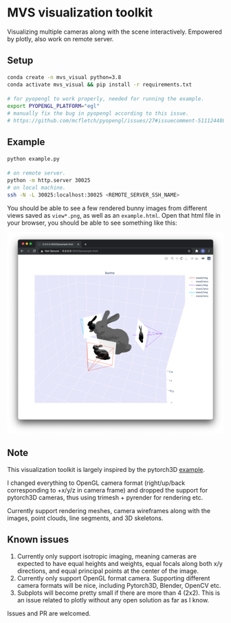 # MVS visualization toolkit
Visualizing multiple cameras along with the scene interactively. Empowered by plotly, also work on remote server.

## Setup
```bash
conda create -n mvs_visual python=3.8
conda activate mvs_visual && pip install -r requirements.txt

# for pyopengl to work properly, needed for running the example.
export PYOPENGL_PLATFORM="egl"
# manually fix the bug in pyopengl according to this issue.
# https://github.com/mcfletch/pyopengl/issues/27#issuecomment-511124488
```

## Example
```bash
python example.py

# on remote server.
python -m http.server 30025
# on local machine.
ssh -N -L 30025:localhost:30025 <REMOTE_SERVER_SSH_NAME>
```
You should be able to see a few rendered bunny images from different views saved as `view*.png`, as well as an `example.html`.
Open that html file in your browser, you should be able to see something like this:

![example](./assets/example_screenshot.png)

## Note
This visualization toolkit is largely inspired by the pytorch3D [example](https://github.com/facebookresearch/pytorch3d/blob/master/pytorch3d/vis/plotly_vis.py).

I changed everything to OpenGL camera format (right/up/back corresponding to +x/y/z in camera frame) and dropped the support for pytorch3D cameras, thus using trimesh + pyrender for rendering etc.

Currently support rendering meshes, camera wireframes along with the images,
point clouds, line segments, and 3D skeletons.

## Known issues
1. Currently only support isotropic imaging, meaning cameras are expected to
   have equal heights and weights, equal focals along both x/y directions, and
   equal principal points at the center of the image.
2. Currently only support OpenGL format camera. Supporting different camera
   formats will be nice, including Pytorch3D, Blender, OpenCV etc.
3. Subplots will become pretty small if there are more than 4 (2x2). This is an
   issue related to plotly without any open solution as far as I know.

Issues and PR are welcomed.
